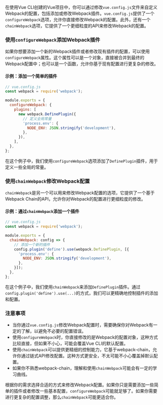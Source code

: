 在使用Vue CLI创建的Vue项目中，你可以通过修改`vue.config.js`文件来自定义Webpack的配置，包括添加或修改Webpack插件。`vue.config.js`提供了一个`configureWebpack`选项，允许你直接修改Webpack的配置。此外，还有一个`chainWebpack`选项，它提供了一个更细粒度的API来修改Webpack的配置。

### 使用`configureWebpack`添加Webpack插件

如果你想要添加一个新的Webpack插件或者修改现有插件的配置，可以使用`configureWebpack`属性。这个属性可以是一个对象，直接被合并到最终的Webpack配置中；也可以是一个函数，允许你基于现有配置进行更复杂的修改。

#### 示例：添加一个简单的插件

```javascript
// vue.config.js
const webpack = require('webpack');

module.exports = {
  configureWebpack: {
    plugins: [
      new webpack.DefinePlugin({
        // 定义全局常量
        'process.env': {
          NODE_ENV: JSON.stringify('development'),
        },
      }),
    ],
  },
};
```

在这个例子中，我们使用`configureWebpack`选项添加了`DefinePlugin`插件，用于定义一些全局的常量。

### 使用`chainWebpack`修改Webpack配置

`chainWebpack`是另一个可以用来修改Webpack配置的选项，它提供了一个基于Webpack Chain的API，允许你对Webpack的配置进行更细粒度的修改。

#### 示例：通过`chainWebpack`添加一个插件

```javascript
// vue.config.js
const webpack = require('webpack');

module.exports = {
  chainWebpack: config => {
    // 添加一个新的插件
    config.plugin('define').use(webpack.DefinePlugin, [{
      'process.env': {
        NODE_ENV: JSON.stringify('development'),
      },
    }]);
  },
};
```

在这个例子中，我们使用`chainWebpack`来添加`DefinePlugin`插件。通过`config.plugin('define').use(...)`的方式，我们可以更精确地控制插件的添加和配置。

### 注意事项

- 当你通过`vue.config.js`修改Webpack配置时，需要确保你对Webpack有一定的了解，以避免不必要的配置错误。
- 使用`configureWebpack`时，你直接修改的是Webpack的配置对象，这种方式比较直接，但如果不小心，可能会覆盖Vue CLI的默认配置。
- 使用`chainWebpack`可以提供更精细的控制能力，它基于webpack-chain，允许你通过链式API修改配置。这种方式更安全，不太可能不小心覆盖掉默认配置。
- 如果你不熟悉webpack-chain，理解和使用`chainWebpack`可能会有一定的学习曲线。

根据你的需求选择合适的方式来修改Webpack配置。如果你只是需要添加一些简单的插件或者修改一些基本配置，`configureWebpack`可能就足够了。如果你需要进行更复杂的配置调整，那么`chainWebpack`可能更适合你。
